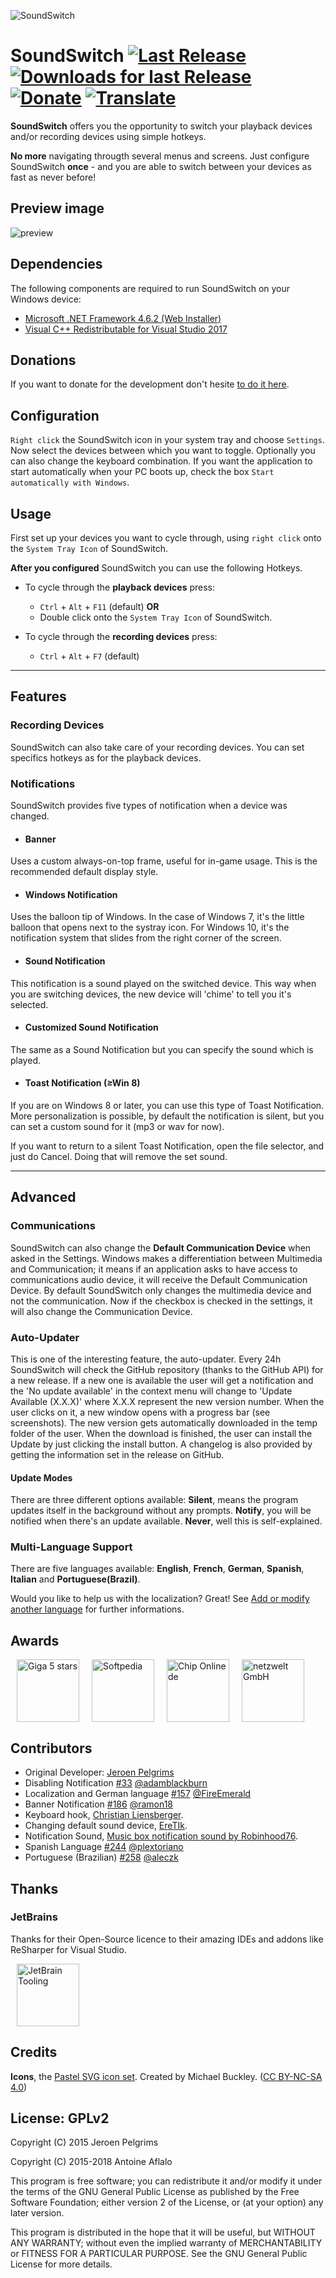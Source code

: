 ![SoundSwitch](https://i.imgur.com/52Osx3r.png)

# SoundSwitch [![Last Release](https://img.shields.io/github/release/Belphemur/SoundSwitch.svg)](https://soundswitch.aaflalo.me) [![Downloads for last Release](https://img.shields.io/github/downloads/Belphemur/SoundSwitch/total.svg)](https://soundswitch.aaflalo.me/) [![Donate](https://img.shields.io/badge/Donate-paypal%2Fcc-blue.svg)](https://soundswitch.aaflalo.me) [![Translate](https://hosted.weblate.org/widgets/soundswitch/-/svg-badge.svg)](https://hosted.weblate.org/projects/soundswitch/)
**SoundSwitch** offers you the opportunity to switch your playback devices and/or recording devices using simple hotkeys.

**No more** navigating througth several menus and screens. Just configure SoundSwitch **once** - and you are able to switch between your devices as fast as never before!

## Preview image
![preview](https://soundswitch.aaflalo.me/img/preview.gif)

## Dependencies
The following components are required to run SoundSwitch on your Windows device:
- [Microsoft .NET Framework 4.6.2 (Web Installer)](https://www.microsoft.com/en-us/download/details.aspx?id=53345) 
- [Visual C++ Redistributable for Visual Studio 2017](https://go.microsoft.com/fwlink/?LinkId=746572)

## Donations
If you want to donate for the development don't hesite [to do it here](https://www.aaflalo.me/donate/).

## Configuration
``Right click`` the SoundSwitch icon in your system tray and choose `Settings`. Now select the devices between which you want to toggle. Optionally you can also change the keyboard combination. If you want the application to start automatically when your PC boots up, check the box `Start automatically with Windows`.

## Usage

First set up your devices you want to cycle through, using `right click` onto the `System Tray Icon` of SoundSwitch.

**After you configured** SoundSwitch you can use the following Hotkeys.

- To cycle through the **playback devices** press:
  - `Ctrl` + `Alt` + `F11` (default) **OR**
  - Double click onto the `System Tray Icon` of SoundSwitch.

- To cycle through the **recording devices** press:
  - `Ctrl` + `Alt` + `F7` (default)

---

## Features

### Recording Devices
SoundSwitch can also take care of your recording devices. You can set specifics hotkeys as for the playback devices.

### Notifications
SoundSwitch provides five types of notification when a device was changed.

- #### Banner
Uses a custom always-on-top frame, useful for in-game usage. This is the recommended default display style.

- #### Windows Notification
Uses the balloon tip of Windows. In the case of Windows 7, it's the little balloon that opens next to the systray icon. For Windows 10, it's the notification system that slides from the right corner of the screen.

- #### Sound Notification
This notification is a sound played on the switched device. This way when you are switching devices, the new device will 'chime' to tell you it's selected.

- #### Customized Sound Notification
The same as a Sound Notification but you can specify the sound which is played.

- #### Toast Notification (≥Win 8)
If you are on Windows 8 or later, you can use this type of Toast Notification. More personalization is possible, by default the notification is silent, but you can set a custom sound for it (mp3 or wav for now).

If you want to return to a silent Toast Notification, open the file selector, and just do Cancel. Doing that will remove the set sound.

---

## Advanced

### Communications
SoundSwitch can also change the **Default Communication Device** when asked in the Settings. Windows makes a differentiation between Multimedia and Communication; it means if an application asks to have access to communications audio device, it will receive the Default Communication Device. By default SoundSwitch only changes the multimedia device and not the communication. Now if the checkbox is checked in the settings, it will also change the Communication Device.

### Auto-Updater
This is one of the interesting feature, the auto-updater. Every 24h SoundSwitch will check the GitHub repository (thanks to the GitHub API) for a new release. If a new one is available the user will get a notification and the 'No update available' in the context menu will change to 'Update Available (X.X.X)' where X.X.X represent the new version number. When the user clicks on it, a new window opens with a progress bar (see screenshots). The new version gets automatically downloaded in the temp folder of the user. When the download is finished, the user can install the Update by just clicking the install button. A changelog is also provided by getting the information set in the release on GitHub.

#### Update Modes
There are three different options available: **Silent**, means the program updates itself in the background without any prompts. **Notify**, you will be notified when there's an update available. **Never**, well this is self-explained.

### Multi-Language Support
There are five languages available: **English**, **French**, **German**, **Spanish**, **Italian** and **Portuguese(Brazil)**.

Would you like to help us with the localization? Great! See [Add or modify another language](https://github.com/Belphemur/SoundSwitch/wiki/Add-or-modify-another-language) for further informations.

## Awards

<a href="http://www.giga.de/downloads/soundswitch/" target="_blank"><img src="https://i.imgur.com/19GaPLQ.png" alt="Giga 5 stars" height="100" hspace="10"/></a><a href="http://www.softpedia.com/get/Multimedia/Audio/Other-AUDIO-Tools/SoundSwitch.shtml#status" target="_blank"><img src="http://s1.softpedia-static.com/_img/sp100free.png" alt="Softpedia" height="100" hspace="10"/></a><a href="http://www.chip.de/downloads/SoundSwitch_94258571.html" target="_blank"><img src="https://i.imgur.com/Nedw1su.png" alt="Chip Online de" height="100" hspace="10"/></a><a href="https://www.netzwelt.de/download/24278-soundswitch.html" target="_blank"><img src="https://i.imgur.com/VaMTnxV.png" alt="netzwelt GmbH" height="100" hspace="10"/></a>

## Contributors

- Original Developer: [Jeroen Pelgrims](http://jeroenpelgrims.be)
- Disabling Notification [#33](https://github.com/Belphemur/SoundSwitch/pull/33) [@adamblackburn](https://github.com/adamblackburn)
- Localization and German language [#157](https://github.com/Belphemur/SoundSwitch/pull/157) [@FireEmerald](https://github.com/FireEmerald) 
- Banner Notification [#186](https://github.com/Belphemur/SoundSwitch/pull/186) [@ramon18](https://github.com/ramon18)
- Keyboard hook, [Christian Liensberger](http://www.liensberger.it/web/blog/?p=207).
- Changing default sound device, [EreTIk](http://eretik.omegahg.com/).
- Notification Sound, [Music box notification sound by Robinhood76](https://www.freesound.org/people/Robinhood76/sounds/216676/).
- Spanish Language [#244](https://github.com/Belphemur/SoundSwitch/pull/244) [@plextoriano](https://github.com/plextoriano)
- Portuguese (Brazilian) [#258](https://github.com/Belphemur/SoundSwitch/pull/258) [@aleczk](https://github.com/aleczk)

## Thanks

### JetBrains

Thanks for their Open-Source licence to their amazing IDEs and addons like ReSharper for Visual Studio.

<a href="https://www.jetbrains.com" target="_blank"><img src="https://i.imgur.com/opT9XBj.png" alt="JetBrain Tooling" height="100" hspace="10"/></a>

## Credits

**Icons**, the [Pastel SVG icon set](https://codefisher.org/pastel-svg/). Created by Michael Buckley. ([CC BY-NC-SA 4.0](http://creativecommons.org/licenses/by-nc-sa/4.0/ ))

## License: GPLv2

Copyright (C) 2015 Jeroen Pelgrims

Copyright (C) 2015-2018 Antoine Aflalo

This program is free software; you can redistribute it and/or
modify it under the terms of the GNU General Public License
as published by the Free Software Foundation; either version 2
of the License, or (at your option) any later version.

This program is distributed in the hope that it will be useful,
but WITHOUT ANY WARRANTY; without even the implied warranty of
MERCHANTABILITY or FITNESS FOR A PARTICULAR PURPOSE.  See the
GNU General Public License for more details.
